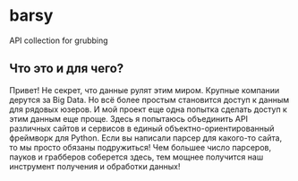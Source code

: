 # barsy
API collection for grubbing

## Что это и для чего?
Привет! 
Не секрет, что данные рулят этим миром. Крупные компании дерутся за Big Data. 
Но всё более простым становится доступ к данным для рядовых юзеров.
И мой проект еще одна попытка сделать доступ к этим данным еще проще. 
Здесь я попытаюсь объединить API различных сайтов и сервисов 
в единый объектно-ориентированный фреймворк для Python.
Если вы написали парсер для какого-то сайта, то мы просто обязаны подружиться!
Чем большее число парсеров, пауков и грабберов соберется здесь, 
тем мощнее получится наш инструмент получения и обработки данных!


